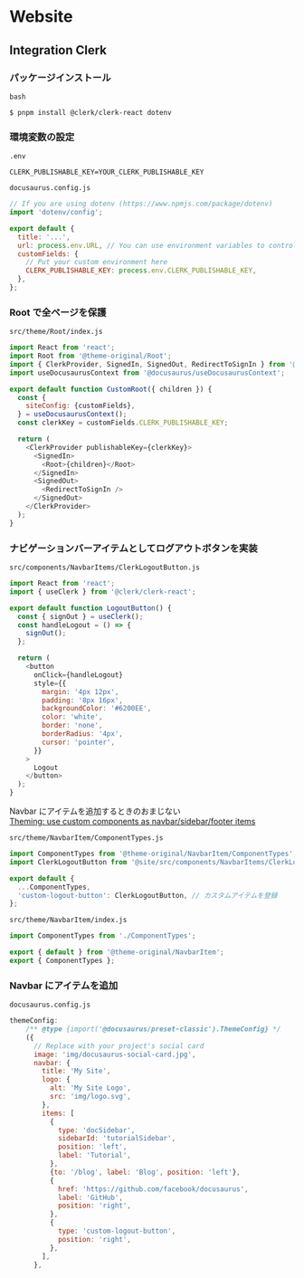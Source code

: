 # Website

## Integration Clerk

### パッケージインストール

`bash`
```
$ pnpm install @clerk/clerk-react dotenv
```

### 環境変数の設定

`.env`
```
CLERK_PUBLISHABLE_KEY=YOUR_CLERK_PUBLISHABLE_KEY
```

`docusaurus.config.js`
```js
// If you are using dotenv (https://www.npmjs.com/package/dotenv)
import 'dotenv/config';

export default {
  title: '...',
  url: process.env.URL, // You can use environment variables to control site specifics as well
  customFields: {
    // Put your custom environment here
    CLERK_PUBLISHABLE_KEY: process.env.CLERK_PUBLISHABLE_KEY,
  },
};
```

### Root で全ページを保護

`src/theme/Root/index.js`
```js
import React from 'react';
import Root from '@theme-original/Root';
import { ClerkProvider, SignedIn, SignedOut, RedirectToSignIn } from '@clerk/clerk-react';
import useDocusaurusContext from '@docusaurus/useDocusaurusContext';

export default function CustomRoot({ children }) {
  const {
    siteConfig: {customFields},
  } = useDocusaurusContext();
  const clerkKey = customFields.CLERK_PUBLISHABLE_KEY;

  return (
    <ClerkProvider publishableKey={clerkKey}>
      <SignedIn>
        <Root>{children}</Root>
      </SignedIn>
      <SignedOut>
        <RedirectToSignIn />
      </SignedOut>
    </ClerkProvider>
  );
}
```

### ナビゲーションバーアイテムとしてログアウトボタンを実装

`src/components/NavbarItems/ClerkLogoutButton.js`
```js
import React from 'react';
import { useClerk } from '@clerk/clerk-react';

export default function LogoutButton() {
  const { signOut } = useClerk();
  const handleLogout = () => {
    signOut();
  };

  return (
    <button
      onClick={handleLogout}
      style={{
        margin: '4px 12px',
        padding: '8px 16px',
        backgroundColor: '#6200EE',
        color: 'white',
        border: 'none',
        borderRadius: '4px',
        cursor: 'pointer',
      }}
    >
      Logout
    </button>
  );
}
```

Navbar にアイテムを追加するときのおまじない  
[Theming: use custom components as navbar/sidebar/footer items](https://github.com/facebook/docusaurus/issues/7227)

`src/theme/NavbarItem/ComponentTypes.js`
```js
import ComponentTypes from '@theme-original/NavbarItem/ComponentTypes';
import ClerkLogoutButton from '@site/src/components/NavbarItems/ClerkLogoutButton';

export default {
  ...ComponentTypes,
  'custom-logout-button': ClerkLogoutButton, // カスタムアイテムを登録
};
```

`src/theme/NavbarItem/index.js`
```js
import ComponentTypes from './ComponentTypes';

export { default } from '@theme-original/NavbarItem';
export { ComponentTypes };
```

### Navbar にアイテムを追加

`docusaurus.config.js`
```js
themeConfig:
    /** @type {import('@docusaurus/preset-classic').ThemeConfig} */
    ({
      // Replace with your project's social card
      image: 'img/docusaurus-social-card.jpg',
      navbar: {
        title: 'My Site',
        logo: {
          alt: 'My Site Logo',
          src: 'img/logo.svg',
        },
        items: [
          {
            type: 'docSidebar',
            sidebarId: 'tutorialSidebar',
            position: 'left',
            label: 'Tutorial',
          },
          {to: '/blog', label: 'Blog', position: 'left'},
          {
            href: 'https://github.com/facebook/docusaurus',
            label: 'GitHub',
            position: 'right',
          },
          {
            type: 'custom-logout-button',
            position: 'right',
          },
        ],
      },
```
